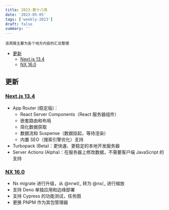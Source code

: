 ```yaml
---
title: 2023-第十八周
date: '2023-05-05'
tags: ['weekly-2023']
draft: false
summary: ''
---
```


`该周报主要为各个地方内容的汇总整理`

- [更新](#更新)
  - [Next.js 13.4](#nextjs-134)
  - [NX 16.0](#nx-160)

## 更新

### [Next.js 13.4](https://nextjs.org/blog/next-13-4)

- App Router (稳定版)：
  - React Server Components（React 服务器组件）
  - 嵌套路由和布局
  - 简化数据获取
  - 数据流和 Suspense（数据挂起，等待渲染）
  - 内置 SEO（搜索引擎优化）支持
- Turbopack (Beta)：更快速、更稳定的本地开发服务器
- Server Actions (Alpha)：在服务器上修改数据，不需要客户端 JavaScript 的支持

### [NX 16.0](https://blog.nrwl.io/nx-16-is-here-69584ec87053)

- Nx migrate 进行升级，从 @nrwl/_ 转为 @nx/_ 进行缩放
- 支持 Deno 单独应用和边缘部署
- 支持 Cypress 的功能测试，任务图
- 更换 PNPM 作为其包管理器
